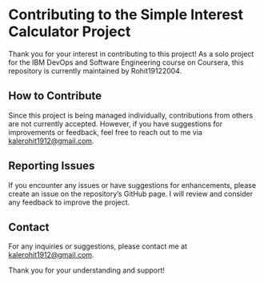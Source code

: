 # Contributing to the Simple Interest Calculator Project

Thank you for your interest in contributing to this project! As a solo project for the IBM DevOps and Software Engineering course on Coursera, this repository is currently maintained by Rohit19122004. 

## How to Contribute

Since this project is being managed individually, contributions from others are not currently accepted. However, if you have suggestions for improvements or feedback, feel free to reach out to me via [kalerohit1912@gmail.com](mailto:kalerohit1912@gmail.com).

## Reporting Issues

If you encounter any issues or have suggestions for enhancements, please create an issue on the repository’s GitHub page. I will review and consider any feedback to improve the project.

## Contact

For any inquiries or suggestions, please contact me at [kalerohit1912@gmail.com](mailto:kalerohit1912@gmail.com).

Thank you for your understanding and support!
